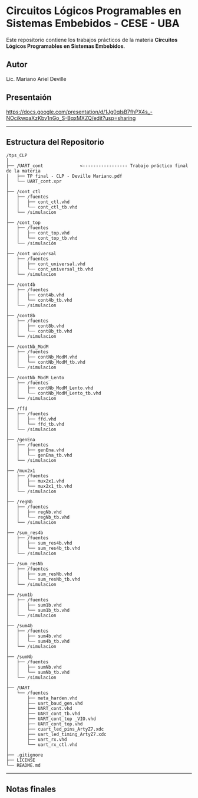 # Circuitos Lógicos Programables en Sistemas Embebidos - CESE - UBA

Este repositorio contiene los trabajos prácticos de la materia **Circuitos Lógicos Programables en Sistemas Embebidos**.

## Autor
Lic. Mariano Ariel Deville

## 

## Presentaión
https://docs.google.com/presentation/d/1Jg0qIsB7fhPX4s_-NOcikwpaXzKbv1nGo_S-BqxMXZQ/edit?usp=sharing

---

## Estructura del Repositorio
```
/tps_CLP
│
├── /UART_cont				<----------------- Trabajo práctico final de la materia
│   ├── TP final - CLP - Deville Mariano.pdf
│   └── UART_cont.xpr
│
├── /cont_ctl
│   ├── /fuentes
│   │   ├── cont_ctl.vhd
│   │   └── cont_ctl_tb.vhd
│   └── /simulacion
│
├── /cont_top
│   ├── /fuentes
│   │   ├── cont_top.vhd
│   │   └── cont_top_tb.vhd
│   └── /simulación
│
├── /cont_universal
│   ├── /fuentes
│   │   ├── cont_universal.vhd
│   │   └── cont_universal_tb.vhd
│   └── /simulacion
│
├── /cont4b
│   ├── /fuentes
│   │   ├── cont4b.vhd
│   │   └── cont4b_tb.vhd
│   └── /simulacion
│
├── /cont8b
│   ├── /fuentes
│   │   ├── cont8b.vhd
│   │   └── cont8b_tb.vhd
│   └── /simulacion
│
├── /contNb_ModM
│   ├── /fuentes
│   │   ├── contNb_ModM.vhd
│   │   └── contNb_ModM_tb.vhd
│   └── /simulacion
│
├── /contNb_ModM_Lento
│   ├── /fuentes
│   │   ├── contNb_ModM_Lento.vhd
│   │   └── contNb_ModM_Lento_tb.vhd
│   └── /simulacion
│
├── /ffd
│   ├── /fuentes
│   │   ├── ffd.vhd
│   │   └── ffd_tb.vhd
│   └── /simulacion
│
├── /genEna
│   ├── /fuentes
│   │   ├── genEna.vhd
│   │   └── genEna_tb.vhd
│   └── /simulacion
│
├── /mux2x1
│   ├── /fuentes
│   │   ├── mux2x1.vhd
│   │   └── mux2x1_tb.vhd
│   └── /simulacion
│
├── /regNb
│   ├── /fuentes
│   │   ├── regNb.vhd
│   │   └── regNb_tb.vhd
│   └── /simulacion
│
├── /sum_res4b
│   ├── /fuentes
│   │   ├── sum_res4b.vhd
│   │   └── sum_res4b_tb.vhd
│   └── /simulacion
│
├── /sum_resNb
│   ├── /fuentes
│   │   ├── sum_resNb.vhd
│   │   └── sum_resNb_tb.vhd
│   └── /simulacion
│
├── /sum1b
│   ├── /fuentes
│   │   ├── sum1b.vhd
│   │   └── sum1b_tb.vhd
│   └── /simulacion
│
├── /sum4b
│   ├── /fuentes
│   │   ├── sum4b.vhd
│   │   └── sum4b_tb.vhd
│   └── /simulacion
│
├── /sumNb
│   ├── /fuentes
│   │   ├── sumNb.vhd
│   │   └── sumNb_tb.vhd
│   └── /simulacion
│
├── /UART
│   └── /fuentes
│       ├── meta_harden.vhd
│       ├── uart_baud_gen.vhd
│       ├── UART_cont.vhd
│       ├── UART_cont_tb.vhd
│       ├── UART_cont_top _VIO.vhd
│       ├── UART_cont_top.vhd
│       ├── cuart_led_pins_ArtyZ7.xdc
│       ├── uart_led_timing_ArtyZ7.xdc
│       ├── uart_rx.vhd
│       └── uart_rx_ctl.vhd
│
├── .gitignore
├── LICENSE
└── README.md
```
---

## Notas finales


